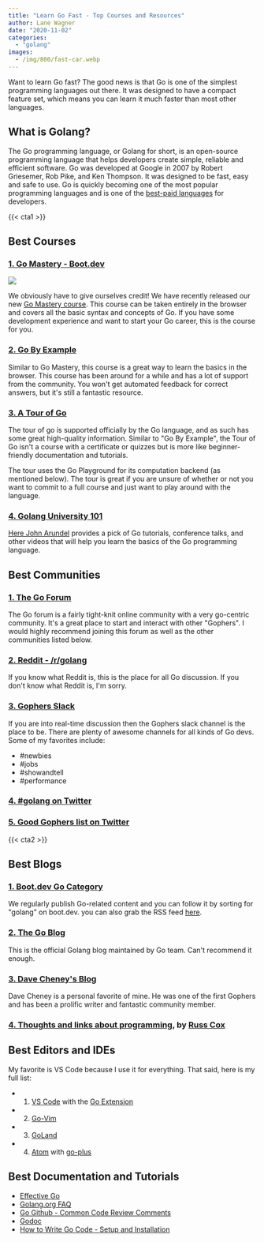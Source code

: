 ```yaml
---
title: "Learn Go Fast - Top Courses and Resources"
author: Lane Wagner
date: "2020-11-02"
categories: 
  - "golang"
images:
  - /img/800/fast-car.webp
---
```


Want to learn Go fast? The good news is that Go is one of the simplest programming languages out there. It was designed to have a compact feature set, which means you can learn it much faster than most other languages.

## What is Golang?

The Go programming language, or Golang for short, is an open-source programming language that helps developers create simple, reliable and efficient software. Go was developed at Google in 2007 by Robert Griesemer, Rob Pike, and Ken Thompson. It was designed to be fast, easy and safe to use. Go is quickly becoming one of the most popular programming languages and is one of the [best-paid languages](https://insights.stackoverflow.com/survey/2020#technology-what-languages-are-associated-with-the-highest-salaries-worldwide-united-states) for developers.

{{< cta1 >}}

## Best Courses

### [1. Go Mastery - Boot.dev](https://boot.dev/)

![](/img/800/social-150x150.jpg)

We obviously have to give ourselves credit! We have recently released our new [Go Mastery course](https://boot.dev/learn/learn-golang). This course can be taken entirely in the browser and covers all the basic syntax and concepts of Go. If you have some development experience and want to start your Go career, this is the course for you.

### [2. Go By Example](https://gobyexample.com/)

Similar to Go Mastery, this course is a great way to learn the basics in the browser. This course has been around for a while and has a lot of support from the community. You won't get automated feedback for correct answers, but it's still a fantastic resource.

### [3. A Tour of Go](https://tour.golang.org/welcome/1)

The tour of go is supported officially by the Go language, and as such has some great high-quality information. Similar to "Go By Example", the Tour of Go isn't a course with a certificate or quizzes but is more like beginner-friendly documentation and tutorials.

The tour uses the Go Playground for its computation backend (as mentioned below). The tour is great if you are unsure of whether or not you want to commit to a full course and just want to play around with the language.

### [4. Golang University 101](https://www.youtube.com/playlist?list=PLEcwzBXTPUE9V1o8mZdC9tNnRZaTgI-1P)

[Here John Arundel](https://www.youtube.com/c/BitfieldConsulting) provides a pick of Go tutorials, conference talks, and other videos that will help you learn the basics of the Go programming language.

## Best Communities

### [1. The Go Forum](https://forum.golangbridge.org/)

The Go forum is a fairly tight-knit online community with a very go-centric community. It's a great place to start and interact with other "Gophers". I would highly recommend joining this forum as well as the other communities listed below.

### [2. Reddit - /r/golang](https://www.reddit.com/r/golang)

If you know what Reddit is, this is the place for all Go discussion. If you don't know what Reddit is, I'm sorry.

### [3. Gophers Slack](https://invite.slack.golangbridge.org/)

If you are into real-time discussion then the Gophers slack channel is the place to be. There are plenty of awesome channels for all kinds of Go devs. Some of my favorites include:

- #newbies
- #jobs
- #showandtell
- #performance

### [4. #golang on Twitter](https://twitter.com/search?q=%23golang)

### [5. Good Gophers list on Twitter](https://twitter.com/i/lists/1320149354120769536)

{{< cta2 >}}

## Best Blogs

### [1. Boot.dev Go Category](/golang)

We regularly publish Go-related content and you can follow it by sorting for "golang" on boot.dev. you can also grab the RSS feed [here](/index.xml).

### [2. The Go Blog](https://blog.golang.org/)

This is the official Golang blog maintained by Go team. Can't recommend it enough.

### [3. Dave Cheney's Blog](https://dave.cheney.net/)

Dave Cheney is a personal favorite of mine. He was one of the first Gophers and has been a prolific writer and fantastic community member.

### [4. Thoughts and links about programming](https://research.swtch.com/), by [Russ Cox](https://swtch.com/~rsc/)

## Best Editors and IDEs

My favorite is VS Code because I use it for everything. That said, here is my full list:

- 1. [VS Code](https://code.visualstudio.com/) with the [Go Extension](https://code.visualstudio.com/docs/languages/go)
- 2. [Go-Vim](https://github.com/fatih/vim-go)
- 3. [GoLand](https://www.jetbrains.com/go/)
- 4. [Atom](https://atom.io/) with [go-plus](https://atom.io/packages/go-plus)

## Best Documentation and Tutorials

- [Effective Go](https://golang.org/doc/effective_go.html)
- [Golang.org FAQ](https://golang.org/doc/faq)
- [Go Github - Common Code Review Comments](https://github.com/golang/go/wiki/CodeReviewComments)
- [Godoc](https://godoc.org/)
- [How to Write Go Code - Setup and Installation](https://golang.org/doc/code.html)
